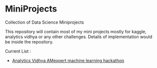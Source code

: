 # MiniProjects
Collection of Data Science Miniprojects

This repository will contain most of my mini projects mostly for kaggle, analytics vidhya or any other challenges. Details of implementation would be inside the repository.

Current List :
* [Analytics Vidhya AMexpert machine learning hackathon](https://datahack.analyticsvidhya.com/contest/amexpert-2019-machine-learning-hackathon/)
